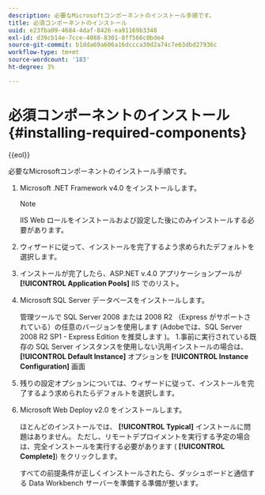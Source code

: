 ```yaml
---
description: 必要なMicrosoftコンポーネントのインストール手順です。
title: 必須コンポーネントのインストール
uuid: e23fba09-4684-4daf-8426-ea91169b3348
exl-id: d39cb14e-7cce-4088-8301-8ff566c0bde4
source-git-commit: b1dda69a606a16dccca30d2a74c7e63dbd27936c
workflow-type: tm+mt
source-wordcount: '183'
ht-degree: 3%

---
```


# 必須コンポーネントのインストール{#installing-required-components}

{{eol}}

必要なMicrosoftコンポーネントのインストール手順です。

1. Microsoft .NET Framework v4.0 をインストールします。

   >[!NOTE]
   >
   >IIS Web ロールをインストールおよび設定した後にのみインストールする必要があります。

1. ウィザードに従って、インストールを完了するよう求められたデフォルトを選択します。
1. インストールが完了したら、ASP.NET v.4.0 アプリケーションプールが **[!UICONTROL Application Pools]** IIS でのリスト。
1. Microsoft SQL Server データベースをインストールします。

   管理ツールで SQL Server 2008 または 2008 R2 （Express がサポートされている）の任意のバージョンを使用します (Adobeでは、SQL Server 2008 R2 SP1 - Express Edition を推奨します )。 1.事前に実行されている既存の SQL Server インスタンスを使用しない汎用インストールの場合は、 **[!UICONTROL Default Instance]** オプションを **[!UICONTROL Instance Configuration]** 画面
1. 残りの設定オプションについては、ウィザードに従って、インストールを完了するよう求められたらデフォルトを選択します。
1. Microsoft Web Deploy v2.0 をインストールします。

   ほとんどのインストールでは、 **[!UICONTROL Typical]** インストールに問題はありません。 ただし、リモートデプロイメントを実行する予定の場合は、完全インストールを実行する必要があります ( **[!UICONTROL Complete]**) をクリックします。

   すべての前提条件が正しくインストールされたら、ダッシュボードと通信する Data Workbench サーバーを準備する準備が整います。
